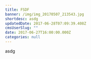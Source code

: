 ```yaml
---
title: FSDF
banner: /img/img_20170507_213543.jpg
shortdesc: asdg
updatedDate: 2017-06-28T07:09:39.408Z
cmsUserSlug: ""
date: 2017-06-27T16:00:00.000Z
categories: null
---
```


asdg